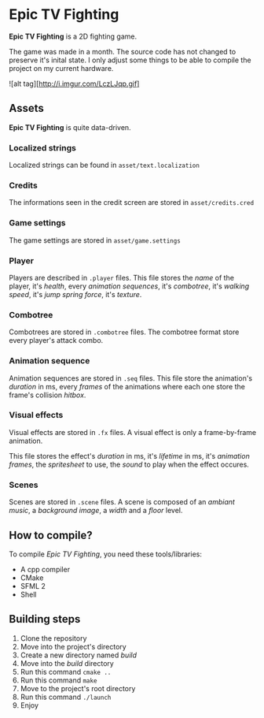 # Epic TV Fighting

__Epic TV Fighting__ is a 2D fighting game.

The game was made in a month. The source code has not changed to preserve it's inital state. I only adjust some things to be able to compile the project on
my current hardware.

![alt tag][http://i.imgur.com/LczLJqp.gif]

## Assets
__Epic TV Fighting__ is quite data-driven. 

### Localized strings
Localized strings can be found in `asset/text.localization`

### Credits
The informations seen in the credit screen are stored in `asset/credits.cred`

### Game settings
The game settings are stored in `asset/game.settings`

### Player 
Players are described in `.player` files.
This file stores the _name_ of the player, it's _health_, every _animation sequences_, it's _combotree_, it's _walking speed_, it's _jump spring force_, it's _texture_.

### Combotree
Combotrees are stored in `.combotree` files.
The combotree format store every player's attack combo. 

### Animation sequence
Animation sequences are stored in `.seq` files.
This file store the animation's _duration_ in ms, every _frames_ of the animations where each one store the frame's collision _hitbox_.

### Visual effects
Visual effects are stored in `.fx` files.
A visual effect is only a frame-by-frame animation.

This file stores the effect's _duration_ in ms, it's _lifetime_ in ms, it's _animation frames_, the _spritesheet_ to use, the _sound_ to play when the effect occures.

### Scenes
Scenes are stored in `.scene` files.
A scene is composed of an _ambiant music_, a _background image_, a _width_ and a _floor_ level.

## How to compile?
To compile _Epic TV Fighting_, you need these tools/libraries:
- A cpp compiler
- CMake
- SFML 2
- Shell

## Building steps
1. Clone the repository
2. Move into the project's directory
3. Create a new directory named _build_
4. Move into the _build_ directory
5. Run this command `cmake ..`
6. Run this command `make`
7. Move to the project's root directory
8. Run this command `./launch`
9. Enjoy
